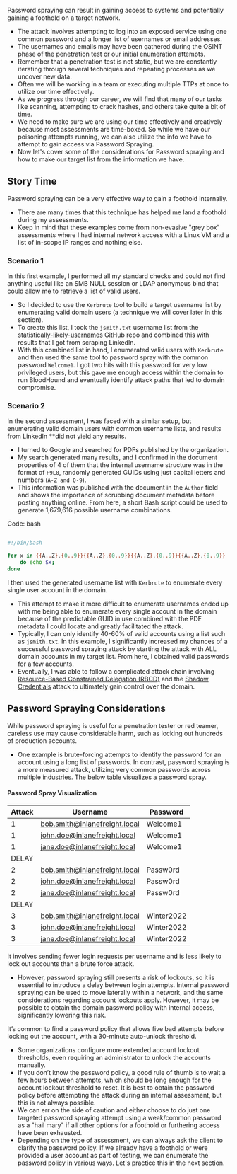 Password spraying can result in gaining access to systems and potentially gaining a foothold on a target network. 
* The attack involves attempting to log into an exposed service using one common password and a longer list of usernames or email addresses. 
* The usernames and emails may have been gathered during the OSINT phase of the penetration test or our initial enumeration attempts. 
* Remember that a penetration test is not static, but we are constantly iterating through several techniques and repeating processes as we uncover new data. 
* Often we will be working in a team or executing multiple TTPs at once to utilize our time effectively. 
* As we progress through our career, we will find that many of our tasks like scanning, attempting to crack hashes, and others take quite a bit of time. 
* We need to make sure we are using our time effectively and creatively because most assessments are time-boxed. So while we have our poisoning attempts running, we can also utilize the info we have to attempt to gain access via Password Spraying. 
* Now let's cover some of the considerations for Password spraying and how to make our target list from the information we have.

## Story Time

Password spraying can be a very effective way to gain a foothold internally. 
* There are many times that this technique has helped me land a foothold during my assessments. 
* Keep in mind that these examples come from non-evasive "grey box" assessments where I had internal network access with a Linux VM and a list of in-scope IP ranges and nothing else.

### Scenario 1

In this first example, I performed all my standard checks and could not find anything useful like an SMB NULL session or LDAP anonymous bind that could allow me to retrieve a list of valid users. 
* So I decided to use the `Kerbrute` tool to build a target username list by enumerating valid domain users (a technique we will cover later in this section). 
* To create this list, I took the `jsmith.txt` username list from the [statistically-likely-usernames](https://github.com/insidetrust/statistically-likely-usernames) GitHub repo and combined this with results that I got from scraping LinkedIn. 
* With this combined list in hand, I enumerated valid users with `Kerbrute` and then used the same tool to password spray with the common password `Welcome1`. I got two hits with this password for very low privileged users, but this gave me enough access within the domain to run BloodHound and eventually identify attack paths that led to domain compromise.

### Scenario 2

In the second assessment, I was faced with a similar setup, but enumerating valid domain users with common username lists, and results from LinkedIn **did not yield any results. 
* I turned to Google and searched for PDFs published by the organization. 
* My search generated many results, and I confirmed in the document properties of 4 of them that the internal username structure was in the format of `F9L8`, randomly generated GUIDs using just capital letters and numbers (`A-Z and 0-9`). 
* This information was published with the document in the `Author` field and shows the importance of scrubbing document metadata before posting anything online. From here, a short Bash script could be used to generate 1,679,616 possible username combinations.

Code: bash

```bash

#!/bin/bash

for x in {{A..Z},{0..9}}{{A..Z},{0..9}}{{A..Z},{0..9}}{{A..Z},{0..9}}
    do echo $x;
done
```

I then used the generated username list with `Kerbrute` to enumerate every single user account in the domain. 
* This attempt to make it more difficult to enumerate usernames ended up with me being able to enumerate every single account in the domain because of the predictable GUID in use combined with the PDF metadata I could locate and greatly facilitated the attack. 
* Typically, I can only identify 40-60% of valid accounts using a list such as `jsmith.txt`. In this example, I significantly increased my chances of a successful password spraying attack by starting the attack with ALL domain accounts in my target list. From here, I obtained valid passwords for a few accounts. 
* Eventually, I was able to follow a complicated attack chain involving [Resource-Based Constrained Delegation (RBCD)](https://posts.specterops.io/another-word-on-delegation-10bdbe3cd94a) and the [Shadow Credentials](https://www.fortalicesolutions.com/posts/shadow-credentials-workstation-takeover-edition) attack to ultimately gain control over the domain.

## Password Spraying Considerations

While password spraying is useful for a penetration tester or red teamer, careless use may cause considerable harm, such as locking out hundreds of production accounts.
* One example is brute-forcing attempts to identify the password for an account using a long list of passwords. In contrast, password spraying is a more measured attack, utilizing very common passwords across multiple industries. The below table visualizes a password spray.

#### Password Spray Visualization

|**Attack**|**Username**|**Password**|
|---|---|---|
|1|bob.smith@inlanefreight.local|Welcome1|
|1|john.doe@inlanefreight.local|Welcome1|
|1|jane.doe@inlanefreight.local|Welcome1|
|DELAY|||
|2|bob.smith@inlanefreight.local|Passw0rd|
|2|john.doe@inlanefreight.local|Passw0rd|
|2|jane.doe@inlanefreight.local|Passw0rd|
|DELAY|||
|3|bob.smith@inlanefreight.local|Winter2022|
|3|john.doe@inlanefreight.local|Winter2022|
|3|jane.doe@inlanefreight.local|Winter2022|

It involves sending fewer login requests per username and is less likely to lock out accounts than a brute force attack. 
* However, password spraying still presents a risk of lockouts, so it is essential to introduce a delay between login attempts. Internal password spraying can be used to move laterally within a network, and the same considerations regarding account lockouts apply. However, it may be possible to obtain the domain password policy with internal access, significantly lowering this risk.

It’s common to find a password policy that allows five bad attempts before locking out the account, with a 30-minute auto-unlock threshold. 
* Some organizations configure more extended account lockout thresholds, even requiring an administrator to unlock the accounts manually. 
* If you don’t know the password policy, a good rule of thumb is to wait a few hours between attempts, which should be long enough for the account lockout threshold to reset. It is best to obtain the password policy before attempting the attack during an internal assessment, but this is not always possible. 
* We can err on the side of caution and either choose to do just one targeted password spraying attempt using a weak/common password as a "hail mary" if all other options for a foothold or furthering access have been exhausted. 
* Depending on the type of assessment, we can always ask the client to clarify the password policy. If we already have a foothold or were provided a user account as part of testing, we can enumerate the password policy in various ways. Let's practice this in the next section.
